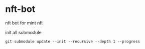 # nft-bot
nft bot for mint nft


init all submodule
```shell
git submodule update --init --recursive --depth 1 --progress
```
